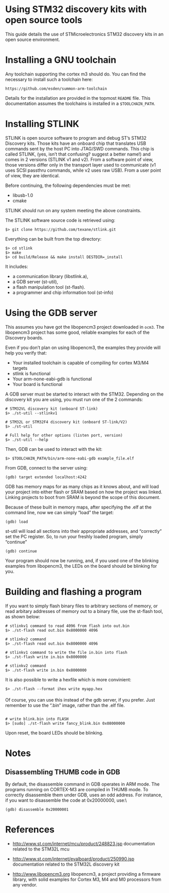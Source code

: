 Using STM32 discovery kits with open source tools
========

This guide details the use of STMicroelectronics STM32 discovery kits in an open source environment.

Installing a GNU toolchain
==========================

Any toolchain supporting the cortex m3 should do. You can find the
necessary to install such a toolchain here:

```
https://github.com/esden/summon-arm-toolchain
```

Details for the installation are provided in the topmost `README` file.
This documentation assumes the toolchains is installed in a
`$TOOLCHAIN_PATH`.

Installing STLINK
=================

STLINK is open source software to program and debug ST’s STM32 Discovery
kits. Those kits have an onboard chip that translates USB commands sent
by the host PC into JTAG/SWD commands. This chip is called STLINK, (yes,
isn’t that confusing? suggest a better name!) and comes in 2 versions
(STLINK v1 and v2). From a software point of view, those versions differ
only in the transport layer used to communicate (v1 uses SCSI passthru
commands, while v2 uses raw USB). From a user point of view, they are
identical.


Before continuing, the following dependencies must be met:

-   libusb-1.0
-   cmake

STLINK should run on any system meeting the above constraints. 

The STLINK software source code is retrieved using:

```
$> git clone https://github.com/texane/stlink.git
```

Everything can be built from the top directory:

```
$> cd stlink
$> make
$> cd build/Release && make install DESTDIR=_install
```

It includes:

- a communication library (libstlink.a),
- a GDB server (st-util),
- a flash manipulation tool (st-flash).
- a programmer and chip information tool (st-info)

Using the GDB server
====================
 

This assumes you have got the libopencm3 project downloaded in `ocm3`.
The libopencm3 project has some good, reliable examples for each of the
Discovery boards.

Even if you don’t plan on using libopencm3, the examples they provide
will help you verify that:

-   Your installed toolchain is capable of compiling for cortex M3/M4
    targets
-   stlink is functional
-   Your arm-none-eabi-gdb is functional
-   Your board is functional

A GDB server must be started to interact with the STM32. Depending on
the discovery kit you are using, you must run one of the 2 commands:

```
# STM32VL discovery kit (onboard ST-link)
$> ./st-util --stlinkv1

# STM32L or STM32F4 discovery kit (onboard ST-link/V2)
$> ./st-util 

# Full help for other options (listen port, version)
$> ./st-util --help
``` 

Then, GDB can be used to interact with the kit:

```
$> $TOOLCHAIN_PATH/bin/arm-none-eabi-gdb example_file.elf
```

From GDB, connect to the server using:

```
(gdb) target extended localhost:4242
```

GDB has memory maps for as many chips as it knows about, and will load
your project into either flash or SRAM based on how the project was
linked. Linking projects to boot from SRAM is beyond the scope of this
document.

Because of these built in memory maps, after specifying the .elf at the
command line, now we can simply “load” the target:

```
(gdb) load
``` 

st-util will load all sections into their appropriate addresses, and
“correctly” set the PC register. So, to run your freshly loaded program,
simply “continue”

```
(gdb) continue
```

Your program should now be running, and, if you used one of the blinking
examples from libopencm3, the LEDs on the board should be blinking for
you.

Building and flashing a program
===============================

If you want to simply flash binary files to arbitrary sections of
memory, or read arbitary addresses of memory out to a binary file, use
the st-flash tool, as shown below:

```
# stlinkv1 command to read 4096 from flash into out.bin
$> ./st-flash read out.bin 0x8000000 4096

# stlinkv2 command
$> ./st-flash read out.bin 0x8000000 4096

# stlinkv1 command to write the file in.bin into flash
$> ./st-flash write in.bin 0x8000000

# stlinkv2 command
$> ./st-flash write in.bin 0x8000000
```

It is also possible to write a hexfile which is more convinient:

```
$> ./st-flash --format ihex write myapp.hex
```

#### 

Of course, you can use this instead of the gdb server, if you prefer.
Just remember to use the “.bin” image, rather than the .elf file.

```

# write blink.bin into FLASH
$> [sudo] ./st-flash write fancy_blink.bin 0x08000000
```

Upon reset, the board LEDs should be blinking.

Notes
=====

Disassembling THUMB code in GDB
-------------------------------

By default, the disassemble command in GDB operates in ARM mode. The
programs running on CORTEX-M3 are compiled in THUMB mode. To correctly
disassemble them under GDB, uses an odd address. For instance, if you
want to disassemble the code at 0x20000000, use:\

```
(gdb) disassemble 0x20000001
```

References
==========

-   <http://www.st.com/internet/mcu/product/248823.jsp>
    documentation related to the STM32L mcu

-   <http://www.st.com/internet/evalboard/product/250990.jsp>
    documentation related to the STM32L discovery kit

-   <http://www.libopencm3.org>
    libopencm3, a project providing a firmware library, with solid
    examples for Cortex M3, M4 and M0 processors from any vendor.
